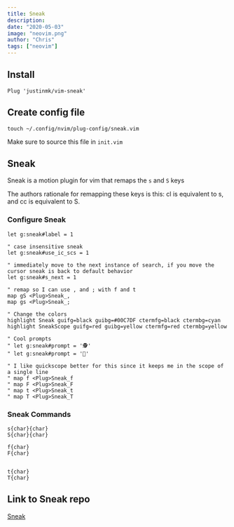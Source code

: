 ```yaml
---
title: Sneak
description:
date: "2020-05-03"
image: "neovim.png"
author: "Chris"
tags: ["neovim"]
---
```


## Install

```
Plug 'justinmk/vim-sneak'
```

## Create config file

```
touch ~/.config/nvim/plug-config/sneak.vim
```

Make sure to source this file in `init.vim`

## Sneak

Sneak is a motion plugin for vim that remaps the `s` and `S` keys

The authors rationale for remapping these keys is this: cl is equivalent to s, and cc is equivalent to S.

### Configure Sneak

```
let g:sneak#label = 1

" case insensitive sneak
let g:sneak#use_ic_scs = 1

" immediately move to the next instance of search, if you move the cursor sneak is back to default behavior
let g:sneak#s_next = 1

" remap so I can use , and ; with f and t
map gS <Plug>Sneak_,
map gs <Plug>Sneak_;

" Change the colors
highlight Sneak guifg=black guibg=#00C7DF ctermfg=black ctermbg=cyan
highlight SneakScope guifg=red guibg=yellow ctermfg=red ctermbg=yellow

" Cool prompts
" let g:sneak#prompt = '🕵'
" let g:sneak#prompt = '🔎'

" I like quickscope better for this since it keeps me in the scope of a single line
" map f <Plug>Sneak_f
" map F <Plug>Sneak_F
" map t <Plug>Sneak_t
" map T <Plug>Sneak_T
```

### Sneak Commands

```
s{char}{char}
S{char}{char}

f{char}
F{char}


t{char}
T{char}
```

## Link to Sneak repo

[Sneak](https://github.com/justinmk/vim-sneak)
